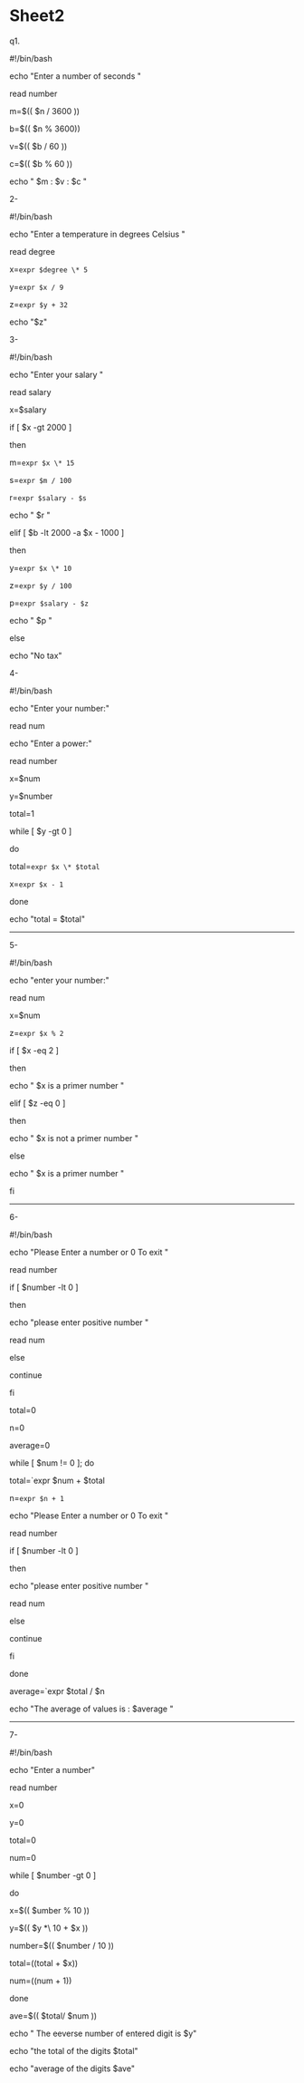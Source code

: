 # Sheet2


q1. 

#!/bin/bash

echo "Enter a number of seconds "

read number

m=$(( $n / 3600 ))

b=$(( $n % 3600))

v=$(( $b / 60 ))

c=$(( $b % 60 ))

echo " $m : $v : $c "





2-

#!/bin/bash

echo "Enter a temperature in degrees Celsius "

read degree

x=`expr $degree \* 5`

y=`expr $x / 9`

z=`expr $y + 32` 

echo "$z" 



3-

#!/bin/bash

echo "Enter your salary "

read salary

x=$salary

if [ $x -gt 2000 ]

then

m=`expr $x \* 15`

s=`expr $m / 100`

r=`expr $salary - $s`

echo " $r "

elif [ $b -lt 2000 -a $x - 1000 ]

then 

y=`expr $x \* 10`

z=`expr $y / 100`

p=`expr $salary - $z`

echo " $p "

else

echo "No tax" 






4-

#!/bin/bash

echo "Enter  your number:"

read num

echo "Enter a power:"

read number

x=$num

y=$number

total=1

while [ $y -gt 0 ]

do

total=`expr $x \* $total`

x=`expr $x - 1`

done

echo "total =  $total"

---------------------------------------------------------------------------------------------



5-

#!/bin/bash

echo "enter your number:"

read num

x=$num

z=`expr $x % 2`

if [ $x -eq 2 ]

then 

echo " $x is a primer number  "

elif [ $z -eq 0 ]

then



echo " $x is not a primer number  "



else

echo " $x is  a primer number  "

fi

----------------------------------------------------------------------------------------------

6-

#!/bin/bash

echo "Please Enter a number or 0 To exit  "

read number

if [ $number -lt 0 ]

then 

echo "please enter positive number "

read num

else 

continue

fi       

total=0

n=0

average=0

while [  $num != 0 ]; 
do              
            

total=`expr $num + $total

n=`expr $n + 1`

echo "Please Enter a number or 0 To exit  " 

read number

if [ $number -lt 0 ]

then 

echo "please enter positive number "

read num

else 

continue

fi       

done



average=`expr $total / $n 



echo "The average of values is : $average "

-----------------------------------------------------------------------------------------

7-

#!/bin/bash

echo "Enter a number"

read number

x=0

y=0

total=0

num=0

while [ $number -gt 0 ]

do

x=$(( $umber % 10 ))

y=$(( $y *\ 10 + $x ))

number=$(( $number / 10 ))

total=$(($total + $x))

num=$(($num + 1))

done

ave=$(( $total/ $num ))

echo " The eeverse number of entered digit is $y"

echo "the total of the digits $total"

echo "average of the digits $ave"


